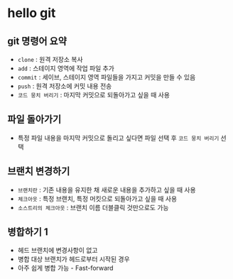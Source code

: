 # hello git

## git 명령어 요약

- `clone` : 원격 저장소 복사
- `add` : 스테이지 영역에 작업 파일 추가
- `commit` : 세이브, 스테이지 영역 파일들을 가지고 커밋을 만들 수 있음
- `push` : 원격 저장소에 커밋 내용 전송
- `코드 뭉치 버리기` : 마지막 커밋으로 되돌아가고 싶을 때 사용

## 파일 돌아가기

- 특정 파일 내용을 마지막 커밋으로 돌리고 싶다면 파일 선택 후 
`코드 뭉치 버리기` 선택

## 브랜치 변경하기

- `브랜치란` : 기존 내용을 유지한 채 새로운 내용을 추가하고 싶을 때 사용
- `체크아웃` : 특정 브랜치, 특정 머킷으로 되돌아가고 싶을 때 사용
- `소스트리의 체크아웃` : 브랜치 이름 더블클릭 것만으로도 가능

## 병합하기 1

- 헤드 브랜치에 변경사항이 없고
- 병합 대상 브랜치가 헤드로부터 시작된 경우
- 아주 쉽게 병합 가능 - Fast-forward
